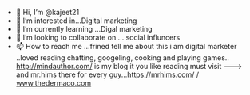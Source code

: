 - 👋 Hi, I’m @kajeet21
- 👀 I’m interested in...Digital marketing
- 🌱 I’m currently learning ...Digal marketing
- 💞️ I’m looking to collaborate on ... social influncers
- 📫 How to reach me ...frined tell me about this
i am digital marketer ..loved reading chatting, googeling, cooking and playing games.. http://mindauthor.com/ is my blog it you like reading must visit
--->
and <a href:="https://https://mrhims.com/">mr.hims</a> there for every guy...https://mrhims.com/ / www.thedermaco.com
